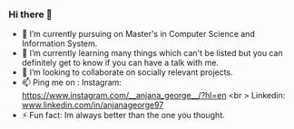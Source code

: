 ### Hi there 👋

<!--
**Anjana97/Anjana97** is a ✨ _special_ ✨ repository because its `README.md` (this file) appears on your GitHub profile.

Here are some ideas to get you started: -->

- 🔭 I’m currently pursuing on Master's in Computer Science and Information System.
- 🌱 I’m currently learning many things which can't be listed but you can definitely get to know if you can have a talk with me.
- 👯 I’m looking to collaborate on socially relevant projects.
- 📫 Ping me on :  Instagram: https://www.instagram.com/__anjana_george__/?hl=en <br \>
                   Linkedin: www.linkedin.com/in/anjanageorge97
- ⚡ Fun fact: Im always better than the one you thought.
